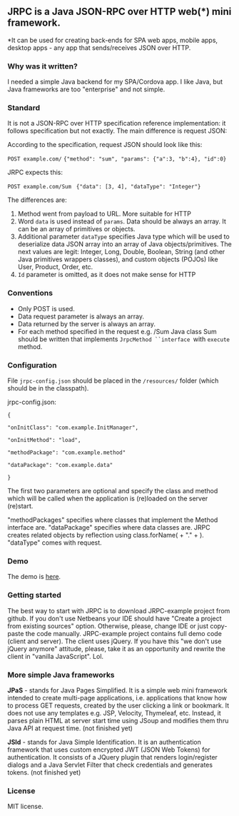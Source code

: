 
## JRPC is a Java JSON-RPC over HTTP web(*) mini framework. 

*It can be used for creating back-ends for SPA web apps, mobile apps, desktop apps - any app that sends/receives JSON over HTTP.


### Why was it written?
I needed a simple Java backend for my SPA/Cordova app. I like Java, but Java frameworks are too "enterprise" and not simple.

### Standard
It is not a JSON-RPC over HTTP specification reference implementation: it follows specification but not exactly. 
The main difference is request JSON: 

According to the specification, request JSON should look like this: 

`POST example.com/`
`{"method": "sum", "params": {"a":3, "b":4}, "id":0}`

JRPC expects this:

`POST example.com/Sum `
`{"data": [3, 4], "dataType": "Integer"}`

The differences are:
1. Method went from payload to URL. More suitable for HTTP
2. Word `data` is used instead of `params`. Data should be always an array. It can be an array of primitives or objects. 
3. Additional parameter `dataType` specifies Java type which will be used to deserialize data JSON array into an array of Java objects/primitives.
   The next values are legit: Integer, Long, Double, Boolean, String (and other Java primitives wrappers classes), 
   and custom objects (POJOs) like User, Product, Order, etc.
4. `Id` parameter is omitted, as it does not make sense for HTTP



### Conventions
- Only POST is used. 
- Data request parameter is always an array.
- Data returned by the server is always an array.
- For each method specified in the request e.g. /Sum Java class Sum should be written that implements `JrpcMethod ``interface `with `execute `method. 
   

### Configuration

File `jrpc-config.json` should be placed in the `/resources/` folder (which should be in the classpath).

jrpc-config.json:

`{`

   `"onInitClass": "com.example.InitManager",`

   `"onInitMethod": "load",`

   `"methodPackage": "com.example.method"`

   `"dataPackage": "com.example.data"  `

`}`

The first two parameters are optional and specify the class and method which will be called when the application is (re)loaded on the server (re)start. 

"methodPackages" specifies where classes that implement the Method interface are. 
"dataPackage" specifies where data classes are. 
JRPC creates related objects by reflection using class.forName(<dataPackage> + "." + <dataType>). "dataType" comes with request. 

 
### Demo
The demo is [here](https://phoneparator.com/jrpc). 

### Getting started
The best way to start with JRPC is to download JRPC-example project from github. If you don't use Netbeans your IDE should have 
"Create a project from existing sources" option. Otherwise, please, change IDE or just copy-paste the code manually. 
JRPC-example project contains full demo code (client and server). 
The client uses jQuery. If you have this "we don't use jQuery anymore" attitude, please, take it as an opportunity and rewrite the client in "vanilla JavaScript". Lol.

### More simple Java frameworks
**JPaS** - stands for Java Pages Simplified. It is a simple web mini framework intended to create multi-page applications, i.e. applications that know
       how to process GET requests, created by the user clicking a link or bookmark. It does not use any templates e.g. JSP, Velocity, Thymeleaf, etc.
       Instead, it parses plain HTML at server start time using JSoup and modifies them thru Java API at request time. (not finished yet)   

**JSId** - stands for Java Simple Identification. It is an authentication framework that uses custom encrypted JWT (JSON Web Tokens) for authentication. 
       It consists of a JQuery plugin that renders login/register dialogs and a Java Servlet Filter that check credentials and generates tokens. 
          (not finished yet)  


### License
MIT license. 
